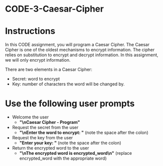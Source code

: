 # CODE-3-Caesar-Cipher

# Instructions

In this CODE assignment, you will program a Caesar Cipher. The Caesar Cipher is one of the oldest mechanisms to encrypt information. The cipher relies on substitution to encrypt and decrypt information. In this assignment, we will only encrypt information.

There are two elements in a Caesar Cipher:

*  Secret: word to encrypt
*  Key: number of characters the word will be changed by.


# Use the following user prompts

* Welcome the user
  + **"\nCaesar Cipher - Program"**
* Request the secret from the user
  + **"\nEnter the word to encrypt: "** (note the space after the colon)
* Request the key from the user
  + **"Enter your key: "** (note the space after the colon)
* Return the encrypted word to the user
  + **"\nThe encrypted word is encrypted_word\n"** (replace encrypted_word with the appropriate word)
